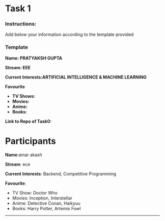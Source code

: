# Task 1

### Instructions: 

Add below your information according to the template provided

### Template

**Name: PRATYAKSH GUPTA** 

**Stream: EEE** 

**Current Interests:ARTIFICIAL INTELLIGENCE & MACHINE LEARNING** 

**Favourite** 

- **TV Shows:**
- **Movies:** 
- **Anime:** 
- **Books:**

**Link to Repo of Task0:**

# Participants

**Name**:amar akash

**Stream**: ece

**Current Interests**: Backend, Competitive Programming

**Favourite**: 

- TV Show: Doctor Who
- Movies: Inception, Interstellar
- Anime: Detective Conan, Haikyuu
- Books: Harry Potter, Artemis Fowl

___



